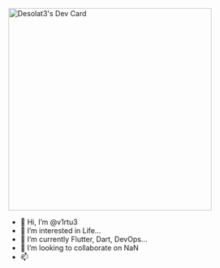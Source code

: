 <a href="https://app.daily.dev/d3solat3"><img src="https://api.daily.dev/devcards/dfcf4a013bee4b8988ede32e3fd51350.png?r=4q1" width="400" alt="Desolat3's Dev Card"/></a>

- 👋 Hi, I’m @v1rtu3
- 👀 I’m interested in Life...
- 🌱 I’m currently Flutter, Dart, DevOps...
- 💞️ I’m looking to collaborate on NaN
- 📫 

<!---
v1rtu3/v1rtu3 is a ✨ special ✨ repository because its `README.md` (this file) appears on your GitHub profile.
You can click the Preview link to take a look at your changes.
--->
